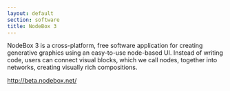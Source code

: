 ```yaml
---
layout: default
section: software
title: NodeBox 3
---
```

NodeBox 3 is a cross-platform, free software application for creating generative graphics using an easy-to-use node-based UI. Instead of writing code, users can connect visual blocks, which we call nodes, together into networks, creating visually rich compositions.

<http://beta.nodebox.net/>